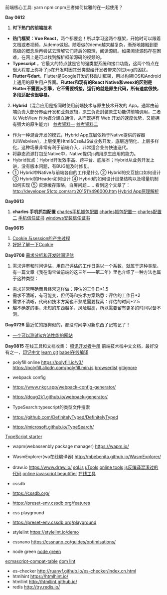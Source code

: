前端核心工具: yarn npm cnpm三者如何优雅的在一起使用？


**Day 0612**
1. **时下热门的前端技术**
* **热门框架：Vue React**，两个都要会！所以学习这两个框架，开始时可以跟着文档或者视频，从demo做起。随着做的demo越来越复杂，渐渐地接触到更高级的概念后再尝试去理解它们背后的原理，阅读源码。如果阅读源码存在困难，在网上是可以找到解析框架源码的视频的。
* **Typescript** ，它最大的特点就是它的强类型系统和接口功能，这两个特点在很大程度上弥补了js在开发时因其弱类型给开发者带来的过bug的困扰。
* **Flutter与dart**，Flutter是Google开发的移动UI框架，用以构架IOS和Android上通用的原生用户界面。**Flutter和现有的React Native和weex的区别是Flutter不需要js引擎，它不需要桥接，运行的就是原生代码，所有速度很快，多段适配也很容易。**

2. **Hybrid**（混合应用是指同时使用前端技术与原生技术开发的 App。通常由前端负责大部分界面开发和业务逻辑，原生负责封装原生功能供前端调用，二者以 WebView 作为媒介建立通信，从而既拥有 Web 开发的速度优势，又能拥有强大的原生能力）
[参考资料一](https://www.cnblogs.com/dailc/p/5930231.html "参考资料一")
[参考资料二](https://blog.csdn.net/valada/article/details/81639658 "参考资料二")
* 作为一种混合开发的模式，Hybrid App底层依赖于Native提供的容器(UIWebview)，上层使用Html&Css&JS做业务开发，底层透明化、上层多样化，这种场景非常有利于前端介入，非常适合业务快速迭代。
* 将静态资源打包至Native中，Native提供js调用原生应用的能力。
* Hybrid优点：Hybrid开发效率高、跨平台、底层本；Hybrid从业务开发上讲，没有版本问题，有BUG能及时修复。
* ① Hybrid中Native与前端各自的工作是什么
② Hybrid的交互接口如何设计
③ Hybrid的Header如何设计
④ Hybrid的如何设计目录结构以及增量机制如何实现
⑤ 资源缓存策略，白屏问题......
看到这个文章了：http://developer.51cto.com/art/201511/496000.htm
[Hybrid App原理解析](https://www.cnblogs.com/peakleo/p/10572749.html "Hybrid App原理解析")

**Day0613**
1. **charles 手机抓包配置**
[charles手机抓包配置](https://www.cnblogs.com/kaibindirver/p/8615552.html "charles手机抓包配置")
[charles抓包配置一](https://www.cnblogs.com/shihao905/p/7865639.html "charles抓包配置一")
[charles配置二](https://www.jianshu.com/p/adcbc085fcae "charles配置二")
[手机信任证书](https://www.cnblogs.com/1-434/p/7871865.html "手机信任证书")
[windows安装信任证书](https://blog.csdn.net/qq_15017407/article/details/53634878 "windows安装信任证书")

**Day0615**
1. [Cookie 与session的产生过程](https://blog.csdn.net/nchu2020/article/details/50535379 "Cookie 与session的产生过程")
2. [好好了解一下Cookie](https://blog.csdn.net/zhangquan_zone/article/details/77627899 "好好了解一下Cookie")

**Day0708**
[需求分析和开发时间评估](https://mp.weixin.qq.com/s/zi1Af8UXiWq_pXc-yDt50g "需求分析和开发时间评估")
1. 需求评审和时间评估，用自己评估的工作日乘以一个系数，就属于这种类型。有一篇文章《我在淘宝做前端的这三年——第二年》里也介绍了一种方法也属于这种类型：

* 需求非常明确而且经常这样做：评估的工作日*1.5
* 需求不清晰，有可能变，但代码和技术方案熟悉：评估的工作日*2
* 需求不清晰，代码和技术方案也不熟悉需要探索：评估的时间*2.5
* 越不确定的事，未知的东西越多，风险越高，所以需要留有更多的时间以备不测。

**Day0726**
最近忙的跟狗似的，都没时间学习新东西了记笔记了！
* [一个可以测试js方法性能的网站](https://jsperf.com/ "一个可以测试js方法性能的网站")

**Day0815**
在线工具和文档收集：
[腾讯开发者手册](https://cloud.tencent.com/developer/devdocs "腾讯开发者手册")
前端技术栈中文文档，最好没有之一，[印记中文](https://docschina.org/ "印记中文")
[learn git](https://learngitbranching.js.org/ "learn git")
[babel在线编译](https://babeljs.io/repl "babel在线编译")
* polyfill online 
https://polyfill.io/v3/   https://polyfill.alicdn.com/polyfill.min.js
[browserlist](https://browserl.ist/ "browserlist")
[gitignore](https://www.gitignore.io/ "gitignore")
* webpack config
* https://www.nkgr.app/webpack-config-generator/
* https://doug2k1.github.io/webpack-generator/

* TypeSearch:typescript的类型文件搜索
* https://github.com/DefinitelyTyped/DefinitelyTyped
* https://microsoft.github.io/TypeSearch/

[TypeScript starter](https://www.tslang.cn/samples/index.html "TypeScript starter")

* wapm(webassenbly package manager) https://wapm.io/

* WasmExplorer(wa在线编译器)   http://mbebenita.github.io/WasmExplorer/
* draw.io   https://www.draw.io/
[sql.js](http://kripken.github.io/sql.js/examples/GUI/ "sql.js")
[uTools](https://u.tools/ "uTools")
[online tools](http://tool.oschina.net/ "online tools")
[js反编译混淆过的代码](http://jsnice.org/ "js反编译混淆过的代码")
[online javascript beautifier](https://beautifier.io/ "online javascript beautifier")
[在线工具](https://tool.lu/index.html "在线工具")
* cssdb
* https://cssdb.org/
* https://preset-env.cssdb.org/features

* css playground
* https://preset-env.cssdb.org/playground

* stylelint    https://stylelint.io/demo
* cssnano    https://cssnano.co/guides/optimisations/

* node green
[node green](https://node.green/ "node green")

[ecmascript-compat-table](http://kangax.github.io/compat-table/es6/ "ecmascript-compat-table")
[dom lint](https://kangax.github.io/domlint/ "dom lint")
* es-checker   http://ruanyf.github.io/es-checker/index.cn.html
* htmlhint https://htmlhint.io/
* htmllint  http://htmllint.github.io/
* redis http://try.redis.io/